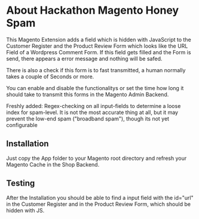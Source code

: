 # About Hackathon Magento Honey Spam

This Magento Extension adds a field which is hidden with JavaScript to the Customer Register and the Product Review Form which looks like the URL Field of a Wordpress Comment Form.
If this field gets filled and the Form is send, there appears a error message and nothing will be safed.

There is also a check if this form is to fast transmitted, a human normally takes a couple of Seconds or more.

You can enable and disable the functionalitys or set the time how long it should take to transmit this forms in the Magento Admin Backend.

Freshly added: Regex-checking on all input-fields to determine a loose index for spam-level. It is not the
most accurate thing at all, but it may prevent the low-end spam ("broadband spam"), though its not yet configurable

## Installation

Just copy the App folder to your Magento root directory and refresh your Magento Cache in the Shop Backend.


## Testing ##

After the Installation you should be able to find a input field with the id="url" in the Customer Register and in the Product Review Form, which should be hidden with JS.